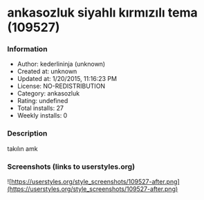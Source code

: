 # ankasozluk siyahlı kırmızılı tema (109527)

### Information
- Author: kederlininja (unknown)
- Created at: unknown
- Updated at: 1/20/2015, 11:16:23 PM
- License: NO-REDISTRIBUTION
- Category: ankasozluk
- Rating: undefined
- Total installs: 27
- Weekly installs: 0


### Description
takılın amk


### Screenshots (links to userstyles.org)
![https://userstyles.org/style_screenshots/109527-after.png](https://userstyles.org/style_screenshots/109527-after.png)


